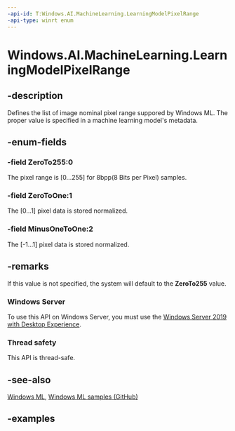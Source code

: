 ```yaml
---
-api-id: T:Windows.AI.MachineLearning.LearningModelPixelRange
-api-type: winrt enum
---
```


# Windows.AI.MachineLearning.LearningModelPixelRange

<!--
public enum LearningModelPixelRange
-->


## -description
Defines the list of image nominal pixel range suppored by Windows ML. The proper value is specified in a machine learning model's metadata.

## -enum-fields
### -field ZeroTo255:0
The pixel range is [0...255] for 8bpp(8 Bits per Pixel) samples.

### -field ZeroToOne:1
The [0...1] pixel data is stored normalized.

### -field MinusOneToOne:2
The [-1...1] pixel data is stored normalized.

## -remarks
If this value is not specified, the system will default to the **ZeroTo255** value.

### Windows Server
To use this API on Windows Server, you must use the [Windows Server 2019 with Desktop Experience](https://docs.microsoft.com/windows-server/get-started-19/whats-new-19).

### Thread safety
This API is thread-safe.

## -see-also
[Windows ML](/windows/ai/), [Windows ML samples (GitHub)](https://github.com/Microsoft/Windows-Machine-Learning/tree/master)

## -examples


